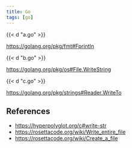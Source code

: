```yaml
---
title: Go
tags: [go]
---
```


{{< d "a.go" >}}

<https://golang.org/pkg/fmt#Fprintln>

{{< d "b.go" >}}

<https://golang.org/pkg/os#File.WriteString>

{{< d "c.go" >}}

<https://golang.org/pkg/strings#Reader.WriteTo>

## References

- <https://hyperpolyglot.org/c#write-str>
- <https://rosettacode.org/wiki/Write_entire_file>
- <https://rosettacode.org/wiki/Create_a_file>
